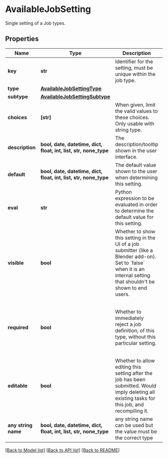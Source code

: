 # AvailableJobSetting

Single setting of a Job types.

## Properties
Name | Type | Description | Notes
------------ | ------------- | ------------- | -------------
**key** | **str** | Identifier for the setting, must be unique within the job type. | 
**type** | [**AvailableJobSettingType**](AvailableJobSettingType.md) |  | 
**subtype** | [**AvailableJobSettingSubtype**](AvailableJobSettingSubtype.md) |  | [optional] 
**choices** | **[str]** | When given, limit the valid values to these choices. Only usable with string type. | [optional] 
**description** | **bool, date, datetime, dict, float, int, list, str, none_type** | The description/tooltip shown in the user interface. | [optional] 
**default** | **bool, date, datetime, dict, float, int, list, str, none_type** | The default value shown to the user when determining this setting. | [optional] 
**eval** | **str** | Python expression to be evaluated in order to determine the default value for this setting. | [optional] 
**visible** | **bool** | Whether to show this setting in the UI of a job submitter (like a Blender add-on). Set to &#x60;false&#x60; when it is an internal setting that shouldn&#39;t be shown to end users.  | [optional]  if omitted the server will use the default value of True
**required** | **bool** | Whether to immediately reject a job definition, of this type, without this particular setting.  | [optional]  if omitted the server will use the default value of False
**editable** | **bool** | Whether to allow editing this setting after the job has been submitted. Would imply deleting all existing tasks for this job, and recompiling it.  | [optional]  if omitted the server will use the default value of False
**any string name** | **bool, date, datetime, dict, float, int, list, str, none_type** | any string name can be used but the value must be the correct type | [optional]

[[Back to Model list]](../README.md#documentation-for-models) [[Back to API list]](../README.md#documentation-for-api-endpoints) [[Back to README]](../README.md)


